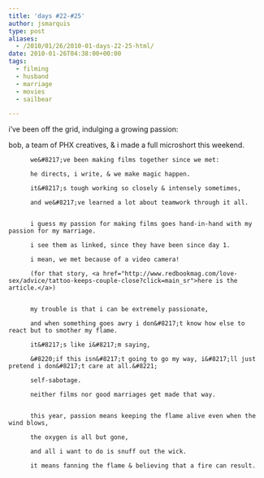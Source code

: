 ```yaml
---
title: 'days #22-#25'
author: jsmarquis
type: post
aliases:
  - /2010/01/26/2010-01-days-22-25-html/
date: 2010-01-26T04:38:00+00:00
tags:
  - filming
  - husband
  - marriage
  - movies
  - sailbear

---
```

i&#8217;ve been off the grid, indulging a growing passion:

  bob, a team of PHX creatives, & i made a full microshort this weekend.


          we&#8217;ve been making films together since we met:

          he directs, i write, & we make magic happen.

          it&#8217;s tough working so closely & intensely sometimes,

          and we&#8217;ve learned a lot about teamwork through it all.


          i guess my passion for making films goes hand-in-hand with my passion for my marriage.

          i see them as linked, since they have been since day 1.

          i mean, we met because of a video camera!

          (for that story, <a href="http://www.redbookmag.com/love-sex/advice/tattoo-keeps-couple-close?click=main_sr">here is the article.</a>)


          my trouble is that i can be extremely passionate,

          and when something goes awry i don&#8217;t know how else to react but to smother my flame.

          it&#8217;s like i&#8217;m saying,

          &#8220;if this isn&#8217;t going to go my way, i&#8217;ll just pretend i don&#8217;t care at all.&#8221;

          self-sabotage.

          neither films nor good marriages get made that way.


          this year, passion means keeping the flame alive even when the wind blows,

          the oxygen is all but gone,

          and all i want to do is snuff out the wick.

          it means fanning the flame & believing that a fire can result.